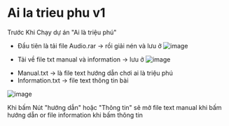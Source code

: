 # Ai la trieu phu v1
 
 Trước Khi Chạy dự án "Ai là triệu phú"
 - Đầu tiên là tải file Audio.rar -> rồi giải nén và lưu ở ![image](https://user-images.githubusercontent.com/83583888/201452511-ed5698ee-b431-4dfa-9b52-fb73a0f84cc3.png)
 
 - Tải về file txt manual và information -> lưu ở ![image](https://user-images.githubusercontent.com/83583888/201452683-bcaf2bf9-7196-4436-b11c-2f70adf48c66.png)

 + Manual.txt -> là file text hướng dẫn chơi ai là triệu phú
 + Information.txt -> file text thông tin bài
 
 ![image](https://user-images.githubusercontent.com/83583888/201452576-5eb82861-711d-4272-a113-cb88d8b57320.png)

Khi bấm Nút "hướng dẫn" hoặc "Thông tin" sẽ mở file text manual khi bấm hướng dẫn or file information khi bấm thông tin


